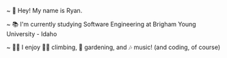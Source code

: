 ~ 👋 Hey! My name is Ryan.

~ 📚 I'm currently studying Software Engineering at Brigham Young University - Idaho

~ 🙋‍♂️ I enjoy 🧗‍♂️ climbing, 🌱 gardening, and 🎶 music! (and coding, of course)
